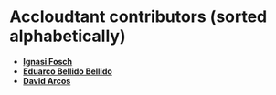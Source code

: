 # Accloudtant contributors (sorted alphabetically)

- **[Ignasi Fosch](https://github.com/ifosch)**
- **[Eduarco Bellido Bellido](https://github.com/edubxb)**
- **[David Arcos](https://github.com/DZPM)**

